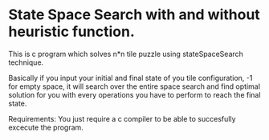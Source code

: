 # State Space Search with and without heuristic function.

This is c program which solves n*n tile puzzle using stateSpaceSearch technique.

Basically if you input your initial and final state of you tile configuration, -1 for empty space, it will search over the entire space search
and find optimal solution for you with every operations you have to perform to reach the final state.

Requirements:
	You just require a c compiler to be able to succesfully excecute the program.
